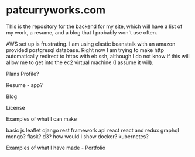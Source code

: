 # patcurryworks.com
This is the repository for the backend for my site, which will have a list of my work, a resume, and a blog that I probably won't use often.

AWS set up is frustrating.
I am using elastic beanstalk with an amazon provided postgresql database.
Right now I am trying to make http automatically redirect to https with eb ssh, although I do not know if this will allow me to get into the ec2 virtual machine (I assume it will).

Plans
Profile?

Resume - app?

Blog

License

Examples of what I can make

basic js
leaflet
django rest framework api
react
react and redux
graphql
mongo?
flask?
d3?
how would I show docker? kubernetes?


Examples of what I have made - Portfolio
